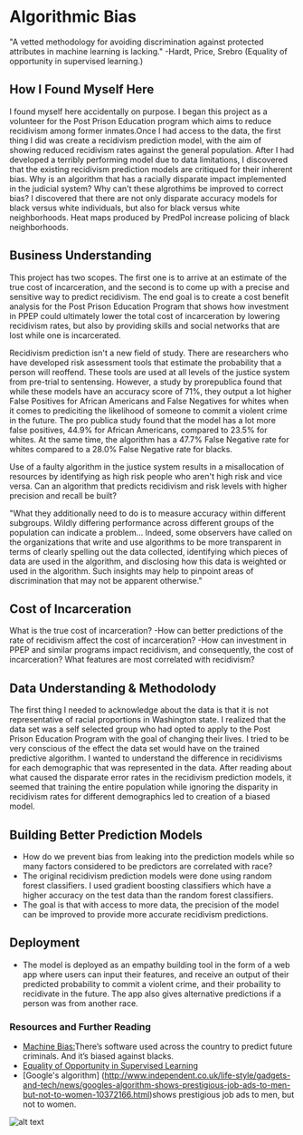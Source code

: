 # Algorithmic Bias
"A vetted methodology for avoiding discrimination against protected attributes in machine learning is lacking." -Hardt, Price, Srebro (Equality of opportunity in supervised learning.)

## How I Found Myself Here
I found myself here accidentally on purpose. I began this project as a volunteer for the Post Prison Education program which aims to reduce recidivism among former inmates.Once I had access to the data, the first thing I did was create a recidivism prediction model, with the aim of showing reduced recidivism rates against the general population. After I had developed a terribly performing model due to data limitations, I discovered that the existing recidivism prediction models are critiqued for their inherent bias. Why is an algorithm that has a racially disparate impact implemented in the judicial system? Why can't these algrothims be improved to correct bias? I discovered that there are not only disparate accuracy models for black versus white individuals, but also for black versus white neighborhoods. Heat maps produced by PredPol increase policing of black neighborhoods.

## Business Understanding
This project has two scopes. The first one is to arrive at an estimate of the true cost of incarceration, and the second is to come up with a precise and sensitive way to predict recidivism. The end goal is to create a cost benefit analysis for the Post Prison Education Program that shows how investment in PPEP could ultimately lower the total cost of incarceration by lowering recidivism rates, but also by providing skills and social networks that are lost while one is incarcerated.

Recidivism prediction isn't a new field of study. There are researchers who have developed risk assessment tools that estimate the probability that a person will reoffend. These tools are used at all levels of the justice system from pre-trial to sentensing. However, a study by prorepublica found that while these models have an accuracy score of 71%, they output a lot higher False Positives for African Americans and False Negatives for whites when it comes to prediciting the likelihood of someone to commit a violent crime in the future. The pro publica study found that the model has a lot more false positives, 44.9% for African Americans, compared to 23.5% for whites. At the same time, the algorithm has a 47.7% False Negative rate for whites compared to a 28.0% False Negative rate for blacks.

Use of a faulty algorithm in the justice system results in a misallocation of resources by identifying as high risk people who aren't high risk and vice versa. Can an algorithm that predicts recidivism and risk levels with higher precision and recall be built?

"What they additionally need to do is to measure accuracy within different subgroups. Wildly differing performance across different groups of the population can indicate a problem... Indeed, some observers have called on the organizations that write and use algorithms to be more transparent in terms of clearly spelling out the data collected, identifying which pieces of data are used in the algorithm, and disclosing how this data is weighted or used in the algorithm. Such insights may help to pinpoint areas of discrimination that may not be apparent otherwise."

## Cost of Incarceration
What is the true cost of incarceration?
    -How can better predictions of the rate of recidivism affect the cost of incarceration?
    -How can investment in PPEP and similar programs impact recidivism, and consequently, the cost of incarceration?
What features are most correlated with recidivism?

## Data Understanding & Methodolody
The first thing I needed to acknowledge about the data is that it is not representative of racial proportions in Washington state. I realized that the data set was a self selected group who had opted to apply to the Post Prison Education Program with the goal of changing their lives.
I tried to be very conscious of the effect the data set would have on the trained predictive algorithm. I wanted to understand the difference in recidivisms for each demographic that was represented in the data. After reading about what caused the disparate error rates in the recidivism prediction models, it seemed that training the entire population while ignoring the disparity in recidivism rates for different demographics led to creation of a biased model.

## Building Better Prediction Models
- How do we prevent bias from leaking into the prediction models while so many factors considered to be predictors are correlated with race?
- The original recidivism prediction models were done using random forest classifiers. I used gradient boosting classifiers which have a higher accuracy on the test data than the random forest classifiers.
- The goal is that with access to more data, the precision of the model can be improved to provide more accurate recidivism predictions.

## Deployment
- The model is deployed as an empathy building tool in the form of a web app where users can input their features, and receive an output of their predicted probability to commit a violent crime, and their probaility to recidivate in the future. The app also gives alternative predictions if a person was from another race.

### Resources and Further Reading
- [Machine Bias:](https://www.propublica.org/article/machine-bias-risk-assessments-in-criminal-sentencing)There’s software used across the country to predict future criminals. And it’s biased against blacks.
- [Equality of Opportunity in Supervised Learning](https://arxiv.org/pdf/1610.02413.pdf)
- [Google's algorithm] (http://www.independent.co.uk/life-style/gadgets-and-tech/news/googles-algorithm-shows-prestigious-job-ads-to-men-but-not-to-women-10372166.html)shows prestigious job ads to men, but not to women.

![alt text](https://github.com/rnjeri/machine_bias/blob/master/software_images/python.jpg "Python")




